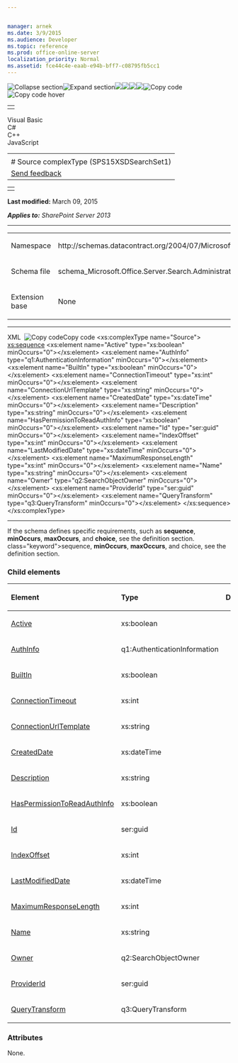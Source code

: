 ```yaml
---


manager: arnek
ms.date: 3/9/2015
ms.audience: Developer
ms.topic: reference
ms.prod: office-online-server
localization_priority: Normal
ms.assetid: fce44c4e-eaab-e94b-bff7-c08795fb5cc1
---
```


![Collapse
section](../icons/collapse_all.gif "Collapse section")![Expand
section](../icons/expand_all.gif "Expand section")![](../icons/collapse_all.gif)![](../icons/expand_all.gif)![](../icons/dropdown.gif)![](../icons/dropdownHover.gif)![Copy
code](../icons/copycode.gif "Copy code")![Copy code
hover](../icons/copycodeHighlight.gif "Copy code hover")
<table>
<tbody>
<tr class="odd">
<td align="left"></td>
</tr>
</tbody>
</table>

Visual Basic  
C\#  
C++  
JavaScript  

<table>
<tbody>
<tr class="odd">
<td align="left"><span id="runningHeaderText"></span></td>
</tr>
<tr class="even">
<td align="left"># Source complexType (SPS15XSDSearchSet1)</td>
</tr>
<tr class="odd">
<td align="left"><span id="headfeedbackarea" class="feedbackhead"><a href="javascript:SubmitFeedback(&#39;docthis@Microsoft.com&#39;,&#39;&#39;,&#39;&#39;,&#39;&#39;,&#39;1.0.18082.1225&#39;,&#39;%0\dThank%20you%20for%20your%20feedback.%20The%20developer%20writing%20teams%20use%20your%20feedback%20to%20improve%20documentation.%20While%20we%20are%20reviewing%20your%20feedback,%20we%20may%20send%20you%20e-mail%20to%20ask%20for%20clarification%20or%20feedback%20on%20a%20solution.%20We%20do%20not%20use%20your%20e-mail%20address%20for%20any%20other%20purpose%20and%20we%20delete%20it%20after%20we%20finish%20our%20review.%0\AFor%20further%20information%20about%20the%20privacy%20policies%20of%20Microsoft,%20please%20see%20http://privacy.microsoft.com/en-us/default.aspx.%0\A%0\d&#39;,&#39;Customer%20feedback&#39;);">Send feedback</a></span></td>
</tr>
</tbody>
</table>

<table>
<colgroup>
<col width="100%" />
</colgroup>
<tbody>
<tr class="odd">
<td align="left"></td>
</tr>
</tbody>
</table>

**Last modified:** March 09, 2015

***Applies to:** SharePoint Server 2013*


-----------------------------------------------------------------------------------------------------------------------------------------------------------------------------------------------------

<table>
<colgroup>
<col width="50%" />
<col width="50%" />
</colgroup>
<tbody>
<tr class="odd">
<td align="left"><p><span class="label">Namespace</span></p></td>
<td align="left"><p>http://schemas.datacontract.org/2004/07/Microsoft.Office.Server.Search.Administration.Query</p></td>
</tr>
<tr class="even">
<td align="left"><p><span class="label">Schema file</span></p></td>
<td align="left"><p>schema_Microsoft.Office.Server.Search.Administration.Query.xsd</p></td>
</tr>
<tr class="odd">
<td align="left"><p><span class="label">Extension base</span></p></td>
<td align="left"><p>None</p></td>
</tr>
</tbody>
</table>


-----------------------------------------------------------------------------------------------------------------------------------------------------------------------------------------------

<span codelanguage="xmlLang"></span>
XML 
<span class="copyCode" onclick="CopyCode(this)"
onkeypress="CopyCode_CheckKey(this, event)"
onmouseover="ChangeCopyCodeIcon(this)"
onmouseout="ChangeCopyCodeIcon(this)" tabindex="0">![Copy
code](../icons/copycode.gif "Copy code")Copy code</span>
    <xs:complexType name="Source">
        <xs:sequence>
            <xs:element name="Active" type="xs:boolean" minOccurs="0"></xs:element>
            <xs:element name="AuthInfo" type="q1:AuthenticationInformation" minOccurs="0"></xs:element>
            <xs:element name="BuiltIn" type="xs:boolean" minOccurs="0"></xs:element>
            <xs:element name="ConnectionTimeout" type="xs:int" minOccurs="0"></xs:element>
            <xs:element name="ConnectionUrlTemplate" type="xs:string" minOccurs="0"></xs:element>
            <xs:element name="CreatedDate" type="xs:dateTime" minOccurs="0"></xs:element>
            <xs:element name="Description" type="xs:string" minOccurs="0"></xs:element>
            <xs:element name="HasPermissionToReadAuthInfo" type="xs:boolean" minOccurs="0"></xs:element>
            <xs:element name="Id" type="ser:guid" minOccurs="0"></xs:element>
            <xs:element name="IndexOffset" type="xs:int" minOccurs="0"></xs:element>
            <xs:element name="LastModifiedDate" type="xs:dateTime" minOccurs="0"></xs:element>
            <xs:element name="MaximumResponseLength" type="xs:int" minOccurs="0"></xs:element>
            <xs:element name="Name" type="xs:string" minOccurs="0"></xs:element>
            <xs:element name="Owner" type="q2:SearchObjectOwner" minOccurs="0"></xs:element>
            <xs:element name="ProviderId" type="ser:guid" minOccurs="0"></xs:element>
            <xs:element name="QueryTransform" type="q3:QueryTransform" minOccurs="0"></xs:element>
        </xs:sequence>
    </xs:complexType>


------------------------------------------------------------------------------------------------------------------------------------------------------------------------------------------------------------

If the schema defines specific requirements, such as **sequence**, **minOccurs**, **maxOccurs**, and **choice**, see the definition section.
class="keyword">sequence</span>, **minOccurs**,
**maxOccurs**, and <span
class="keyword">choice</span>, see the definition section.

### Child elements

<table>
<colgroup>
<col width="33%" />
<col width="33%" />
<col width="33%" />
</colgroup>
<thead>
<tr class="header">
<th align="left"><p>Element</p></th>
<th align="left"><p>Type</p></th>
<th align="left"><p>Description</p></th>
</tr>
</thead>
<tbody>
<tr class="odd">
<td align="left"><p><a href="active-element-source-complextypesps15xsdsearchset1.htm">Active</a></p></td>
<td align="left"><p>xs:boolean</p></td>
<td align="left"><p></p></td>
</tr>
<tr class="even">
<td align="left"><p><a href="authinfo-element-source-complextypesps15xsdsearchset1.htm">AuthInfo</a></p></td>
<td align="left"><p>q1:AuthenticationInformation</p></td>
<td align="left"><p></p></td>
</tr>
<tr class="odd">
<td align="left"><p><a href="builtin-element-source-complextypesps15xsdsearchset1.htm">BuiltIn</a></p></td>
<td align="left"><p>xs:boolean</p></td>
<td align="left"><p></p></td>
</tr>
<tr class="even">
<td align="left"><p><a href="connectiontimeout-element-source-complextypesps15xsdsearchset1.htm">ConnectionTimeout</a></p></td>
<td align="left"><p>xs:int</p></td>
<td align="left"><p></p></td>
</tr>
<tr class="odd">
<td align="left"><p><a href="connectionurltemplate-element-source-complextypesps15xsdsearchset1.htm">ConnectionUrlTemplate</a></p></td>
<td align="left"><p>xs:string</p></td>
<td align="left"><p></p></td>
</tr>
<tr class="even">
<td align="left"><p><a href="createddate-element-source-complextypesps15xsdsearchset1.htm">CreatedDate</a></p></td>
<td align="left"><p>xs:dateTime</p></td>
<td align="left"><p></p></td>
</tr>
<tr class="odd">
<td align="left"><p><a href="description-element-source-complextypesps15xsdsearchset1.htm">Description</a></p></td>
<td align="left"><p>xs:string</p></td>
<td align="left"><p></p></td>
</tr>
<tr class="even">
<td align="left"><p><a href="haspermissiontoreadauthinfo-element-source-complextypesps15xsdsearchset1.htm">HasPermissionToReadAuthInfo</a></p></td>
<td align="left"><p>xs:boolean</p></td>
<td align="left"><p></p></td>
</tr>
<tr class="odd">
<td align="left"><p><a href="id-element-source-complextypesps15xsdsearchset1.htm">Id</a></p></td>
<td align="left"><p>ser:guid</p></td>
<td align="left"><p></p></td>
</tr>
<tr class="even">
<td align="left"><p><a href="indexoffset-element-source-complextypesps15xsdsearchset1.htm">IndexOffset</a></p></td>
<td align="left"><p>xs:int</p></td>
<td align="left"><p></p></td>
</tr>
<tr class="odd">
<td align="left"><p><a href="lastmodifieddate-element-source-complextypesps15xsdsearchset1.htm">LastModifiedDate</a></p></td>
<td align="left"><p>xs:dateTime</p></td>
<td align="left"><p></p></td>
</tr>
<tr class="even">
<td align="left"><p><a href="maximumresponselength-element-source-complextypesps15xsdsearchset1.htm">MaximumResponseLength</a></p></td>
<td align="left"><p>xs:int</p></td>
<td align="left"><p></p></td>
</tr>
<tr class="odd">
<td align="left"><p><a href="name-element-source-complextypesps15xsdsearchset1.htm">Name</a></p></td>
<td align="left"><p>xs:string</p></td>
<td align="left"><p></p></td>
</tr>
<tr class="even">
<td align="left"><p><a href="owner-element-source-complextypesps15xsdsearchset1.htm">Owner</a></p></td>
<td align="left"><p>q2:SearchObjectOwner</p></td>
<td align="left"><p></p></td>
</tr>
<tr class="odd">
<td align="left"><p><a href="providerid-element-source-complextypesps15xsdsearchset1.htm">ProviderId</a></p></td>
<td align="left"><p>ser:guid</p></td>
<td align="left"><p></p></td>
</tr>
<tr class="even">
<td align="left"><p><a href="querytransform-element-source-complextypesps15xsdsearchset1.htm">QueryTransform</a></p></td>
<td align="left"><p>q3:QueryTransform</p></td>
<td align="left"><p></p></td>
</tr>
</tbody>
</table>

### Attributes

None.








